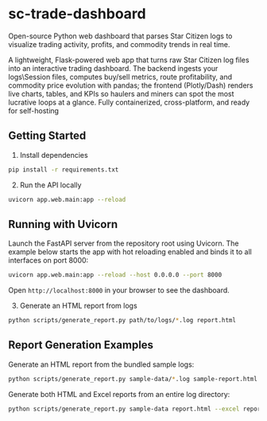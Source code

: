 # sc-trade-dashboard
Open-source Python web dashboard that parses Star Citizen logs to visualize trading activity, profits, and commodity trends in real time.

A lightweight, Flask-powered web app that turns raw Star Citizen log files into an interactive trading dashboard.
The backend ingests your logs\Session files, computes buy/sell metrics, route profitability, and commodity price evolution with pandas; the frontend (Plotly/Dash) renders live charts, tables, and KPIs so haulers and miners can spot the most lucrative loops at a glance. Fully containerized, cross-platform, and ready for self-hosting

## Getting Started

1. Install dependencies
```bash
pip install -r requirements.txt
```

2. Run the API locally
```bash
uvicorn app.web.main:app --reload
```

## Running with Uvicorn

Launch the FastAPI server from the repository root using Uvicorn. The example below starts the
app with hot reloading enabled and binds it to all interfaces on port 8000:

```bash
uvicorn app.web.main:app --reload --host 0.0.0.0 --port 8000
```

Open `http://localhost:8000` in your browser to see the dashboard.

3. Generate an HTML report from logs
```bash
python scripts/generate_report.py path/to/logs/*.log report.html
```

## Report Generation Examples

Generate an HTML report from the bundled sample logs:

```bash
python scripts/generate_report.py sample-data/*.log sample-report.html
```

Generate both HTML and Excel reports from an entire log directory:

```bash
python scripts/generate_report.py sample-data report.html --excel report.xlsx
```
